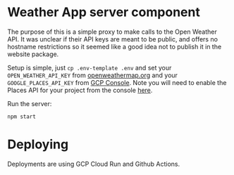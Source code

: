 # Weather App server component

The purpose of this is a simple proxy to make calls to the Open Weather API. It was unclear if their API keys are meant to be public, and offers no hostname restrictions so it seemed like a good idea not to publish it in the website package.

Setup is simple, just `cp .env-template .env` and set your `OPEN_WEATHER_API_KEY` from [openweathermap.org](https://openweathermap.org/) and your `GOOGLE_PLACES_API_KEY` from [GCP Console](https://console.cloud.google.com/google/maps-apis/credentials). Note you will need to enable the Places API for your project from the console [here](https://console.cloud.google.com/google/maps-apis/api-list).

Run the server:

`npm start`

# Deploying

Deployments are using GCP Cloud Run and Github Actions.
